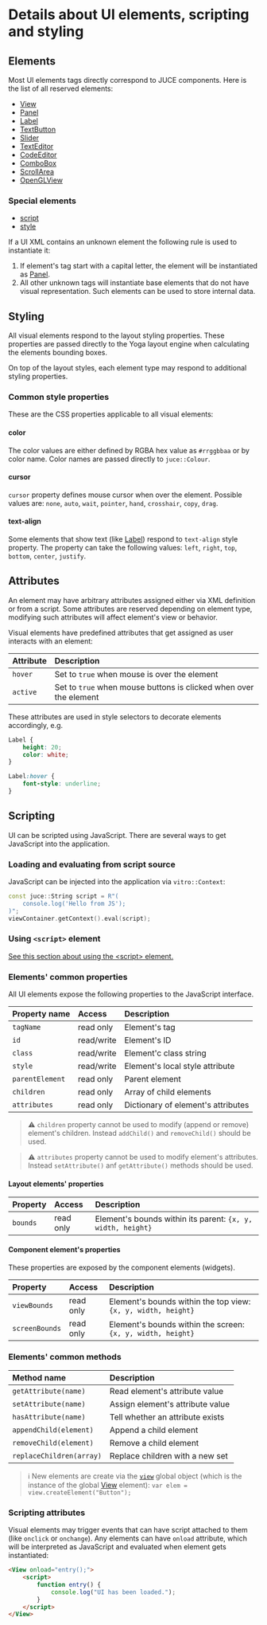 # Details about UI elements, scripting and styling

## Elements
Most UI elements tags directly correspond to JUCE components.
Here is the list of all reserved elements:

- [View](elements/View.md)
- [Panel](elements/Panel.md)
- [Label](elements/Label.md)
- [TextButton](elements/TextButton.md)
- [Slider](elements/Slider.md)
- [TextEditor](elements/TextEditor.md)
- [CodeEditor](elements/CodeEditor.md)
- [ComboBox](elements/ComboBox.md)
- [ScrollArea](elements/ScrollArea.md)
- [OpenGLView](elements/OpenGLView.md)

### Special elements
- [script](elements/script.md)
- [style](elements/style.md)

If a UI XML contains an unknown element the following rule is used to instantiate it:
1. If element's tag start with a capital letter, the element will be instantiated as [Panel](elements/Panel.md).
2. All other unknown tags will instantiate base elements that do not have visual representation. Such elements can be used to store internal data.

## Styling

All visual elements respond to the layout styling properties. These properties are passed directly to the Yoga layout engine when calculating the elements bounding boxes.

On top of the layout styles, each element type may respond to additional styling properties.

### Common style properties

These are the CSS properties applicable to all visual elements:

#### color
The color values are either defined by RGBA hex value as `#rrggbbaa` or by color name. Color names are passed directly to `juce::Colour`.

#### cursor
`cursor` property defines mouse cursor when over the element. Possible values are: `none`, `auto`, `wait`, `pointer`, `hand`, `crosshair`, `copy`, `drag`.

#### text-align
Some elements that show text (like [Label](elements/Label.md)) respond to `text-align` style property. The property can take the following values: `left`, `right`, `top`, `bottom`, `center`, `justify`.

## Attributes

An element may have arbitrary attributes assigned either via XML definition or from a script. Some attributes are reserved depending on element type, modifying such attributes will affect element's view or behavior.

Visual elements have predefined attributes that get assigned as user interacts with an element:

| Attribute | Description                                                       |
|:----------|:------------------------------------------------------------------|
| `hover`   | Set to `true` when mouse is over the element                      |
| `active`  | Set to `true` when mouse buttons is clicked when over the element |

These attributes are used in style selectors to decorate elements accordingly, e.g.
```css
Label {
    height: 20;
    color: white;
}

Label:hover {
    font-style: underline;
}
```

## Scripting

UI can be scripted using JavaScript. There are several ways to get JavaScript into the application.

### Loading and evaluating from script source

JavaScript can be injected into the application via `vitro::Context`:
```cpp
const juce::String script = R"(
    console.log('Hello from JS');
)";
viewContainer.getContext().eval(script);
```
### Using `<script>` element
[See this section about using the \<script\> element.](elements/script.md)

### Elements' common properties
All UI elements expose the following properties to the JavaScript interface.

| Property name   | Access     | Description                        |
|:----------------|:-----------|:-----------------------------------|
| `tagName`       | read only  | Element's tag                      |
| `id `           | read/write | Element's ID                       |
| `class`         | read/write | Element'c class string             |
| `style`         | read/write | Element's local style attribute    |
| `parentElement` | read only  | Parent element                     |
| `children`      | read only  | Array of child elements            |
| `attributes`    | read only  | Dictionary of element's attributes |

> :warning:
> `children` property cannot be used to modify (append or remove) element's children. Instead `addChild()` and `removeChild()` should be used.

> :warning:
> `attributes` property cannot be used to modify element's attributes. Instead `setAttribute()` anf `getAttribute()` methods should be used.

#### Layout elements' properties

| Property | Access    | Description                                                 |
|:---------|:----------|:------------------------------------------------------------|
| `bounds` | read only | Element's bounds within its parent: `{x, y, width, height}` |

#### Component element's properties

These properties are exposed by the component elements (widgets).

| Property       | Access    | Description                                                   |
|:---------------|:----------|:--------------------------------------------------------------|
| `viewBounds`   | read only | Element's bounds within the top view: `{x, y, width, height}` |
| `screenBounds` | read only | Element's bounds within the screen: `{x, y, width, height}`   |


### Elements' common methods

| Method name              | Description                      |
|:-------------------------|:---------------------------------|
| `getAttribute(name)`     | Read element's attribute value   |
| `setAttribute(name)`     | Assign element's attribute value |
| `hasAttribute(name)`     | Tell whether an attribute exists |
| `appendChild(element)`   | Append a child element           |
| `removeChild(element)`   | Remove a child element           |
| `replaceChildren(array)` | Replace children with a new set  |

> :information_source:
> New elements are create via the [`view`](elements/View.md) global object (which is the instance of the global [View](elements/View.md) element):
> `var elem = view.createElement("Button");`

### Scripting attributes

Visual elements may trigger events that can have script attached to them (like `onclick` or `onchange`). Any elements can have `onload` attribute, which will be interpreted as JavaScript and evaluated when element gets instantiated:

```html
<View onload="entry();">
    <script>
        function entry() {
            console.log("UI has been loaded.");
        }
    </script>
</View>
```
